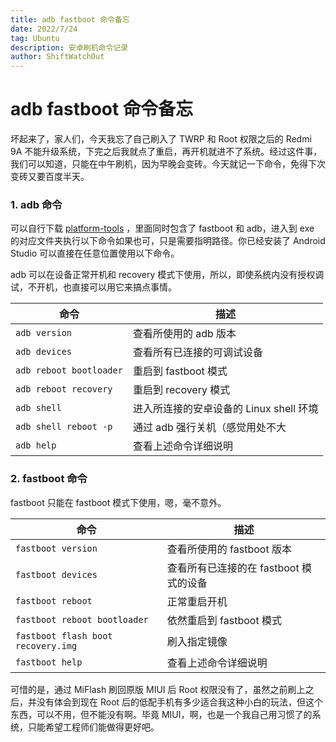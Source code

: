 ```yaml
---
title: adb fastboot 命令备忘
date: 2022/7/24
tag: Ubuntu
description: 安卓刷机命令记录
author: ShiftWatchOut
---
```


# adb fastboot 命令备忘

坏起来了，家人们，今天我忘了自己刷入了 TWRP 和 Root 权限之后的 Redmi 9A 不能升级系统，下完之后我就点了重启，再开机就进不了系统。经过这件事，我们可以知道，只能在中午刷机，因为早晚会变砖。今天就记一下命令，免得下次变砖又要百度半天。

### 1. adb 命令

可以自行下载 [platform-tools](https://developer.android.google.cn/studio/releases/platform-tools) ，里面同时包含了 fastboot 和 adb，进入到 exe 的对应文件夹执行以下命令如果也可，只是需要指明路径。你已经安装了 Android Studio 可以直接在任意位置使用以下命令。

adb 可以在设备正常开机和 recovery 模式下使用，所以，即使系统内没有授权调试，不开机，也直接可以用它来搞点事情。

| **命令**                | **描述**                                |
| ----------------------- | --------------------------------------- |
| `adb version`           | 查看所使用的 adb 版本                   |
| `adb devices`           | 查看所有已连接的可调试设备              |
| `adb reboot bootloader` | 重启到 fastboot 模式                    |
| `adb reboot recovery`   | 重启到 recovery 模式                    |
| `adb shell`             | 进入所连接的安卓设备的 Linux shell 环境 |
| `adb shell reboot -p`   | 通过 adb 强行关机（感觉用处不大         |
| `adb help`              | 查看上述命令详细说明                    |

### 2. fastboot 命令

fastboot 只能在 fastboot 模式下使用，嗯，毫不意外。

| **命令**                           | **描述**                               |
| ---------------------------------- | -------------------------------------- |
| `fastboot version`                 | 查看所使用的 fastboot 版本             |
| `fastboot devices`                 | 查看所有已连接的在 fastboot 模式的设备 |
| `fastboot reboot`                  | 正常重启开机                           |
| `fastboot reboot bootloader`       | 依然重启到 fastboot 模式               |
| `fastboot flash boot recovery.img` | 刷入指定镜像                           |
| `fastboot help`                    | 查看上述命令详细说明                   |

可惜的是，通过 MiFlash 刷回原版 MIUI 后 Root 权限没有了，虽然之前刷上之后，并没有体会到现在 Root 后的低配手机有多少适合我这种小白的玩法，但这个东西，可以不用，但不能没有啊。毕竟 MIUI，啊，也是一个我自己用习惯了的系统，只能希望工程师们能做得更好吧。
